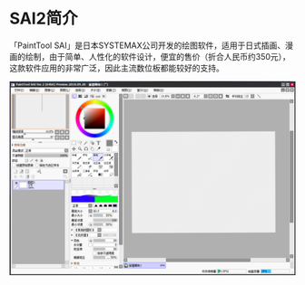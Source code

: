 # SAI2简介

「PaintTool SAI」是日本SYSTEMAX公司开发的绘图软件，适用于日式插画、漫画的绘制，由于简单、人性化的软件设计，便宜的售价（折合人民币约350元），这款软件应用的非常广泛，因此主流数位板都能较好的支持。

![](res/1.png)
